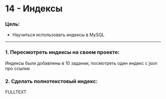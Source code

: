 # 14 - Индексы

### Цель:

- Научиться использовать индексы в MySQL

***

### 1. Пересмотреть индексы на своем проекте:

Индексы были добавлены в 10 задании, посмотреть один индекс с json про ссылки

### 2. Сделать полнотекстовый индекс:

FULLTEXT